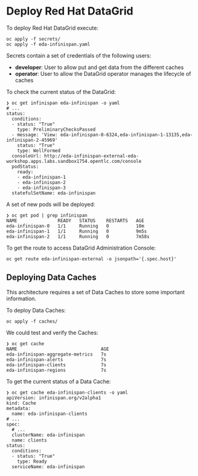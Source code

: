 # Deploy Red Hat DataGrid

To deploy Red Hat DataGrid execute:

```shell script
oc apply -f secrets/
oc apply -f eda-infinispan.yaml
```

Secrets contain a set of credentials of the following users:

* **developer**: User to allow put and get data from the different caches
* **operator**: User to allow the DataGrid operator manages the lifecycle of caches

To check the current status of the DataGrid:

```shell script
❯ oc get infinispan eda-infinispan -o yaml
# ...
status:
  conditions:
  - status: "True"
    type: PreliminaryChecksPassed
  - message: 'View: eda-infinispan-0-6324,eda-infinispan-1-13135,eda-infinispan-2-45969'
    status: "True"
    type: WellFormed
  consoleUrl: http://eda-infinispan-external-eda-workshop.apps.labs.sandbox1754.opentlc.com/console
  podStatus:
    ready:
    - eda-infinispan-1
    - eda-infinispan-2
    - eda-infinispan-3
  statefulSetName: eda-infinispan
```

A set of new pods will be deployed:

```shell script
❯ oc get pod | grep infinispan
NAME               READY   STATUS    RESTARTS   AGE
eda-infinispan-0   1/1     Running   0          10m
eda-infinispan-1   1/1     Running   0          9m5s
eda-infinispan-2   1/1     Running   0          7m58s
```

To get the route to access DataGrid Administration Console:

```shell script
oc get route eda-infinispan-external -o jsonpath='{.spec.host}'
```

## Deploying Data Caches

This architecture requires a set of Data Caches to store some important
information.

To deploy Data Caches:

```shell script
oc apply -f caches/
```

We could test and verify the Caches:

```shell script
❯ oc get cache
NAME                               AGE
eda-infinispan-aggregate-metrics   7s
eda-infinispan-alerts              7s
eda-infinispan-clients             7s
eda-infinispan-regions             7s
```

To get the current status of a Data Cache:

```shell script
❯ oc get cache eda-infinispan-clients -o yaml
apiVersion: infinispan.org/v2alpha1
kind: Cache
metadata:
  name: eda-infinispan-clients
# ...
spec:
  # ...
  clusterName: eda-infinispan
  name: clients
status:
  conditions:
  - status: "True"
    type: Ready
  serviceName: eda-infinispan
```
